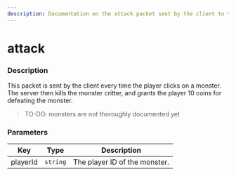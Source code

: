 ```yaml
---
description: Documentation on the attack packet sent by the client to the server.
---
```


# attack

### Description

This packet is sent by the client every time the player clicks on a monster. The server then kills the monster critter, and grants the player 10 coins for defeating the monster.

> TO-DO: monsters are not thoroughly documented yet

### Parameters

| Key      | Type     | Description                   |
| -------- | -------- | ----------------------------- |
| playerId | `string` | The player ID of the monster. |
